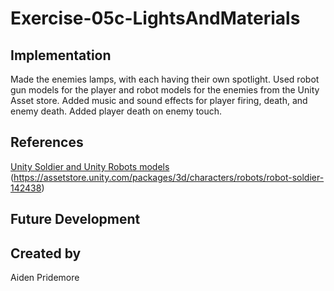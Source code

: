 # Exercise-05c-LightsAndMaterials


## Implementation
Made the enemies lamps, with each having their own spotlight. Used robot gun models for the player and robot models for the enemies from the Unity Asset store. Added music and sound effects for player firing, death, and enemy death. Added player death on enemy touch. 
## References
[Unity Soldier and Unity Robots models ](https://assetstore.unity.com/packages/3d/characters/enemy-robots-134968?clickref=1011lzT9cv8G&utm_source=partnerize&utm_medium=affiliate&utm_campaign=unity_affiliate)
(https://assetstore.unity.com/packages/3d/characters/robots/robot-soldier-142438)
## Future Development

## Created by
Aiden Pridemore
